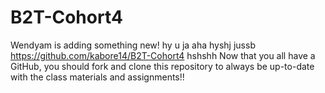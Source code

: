 # B2T-Cohort4
Wendyam is adding something new!
hy u ja aha hyshj jussb
https://github.com/kabore14/B2T-Cohort4
hshshh
Now that you all have a GitHub, you should fork and clone this repository to always be up-to-date with the class materials and assignments!!
